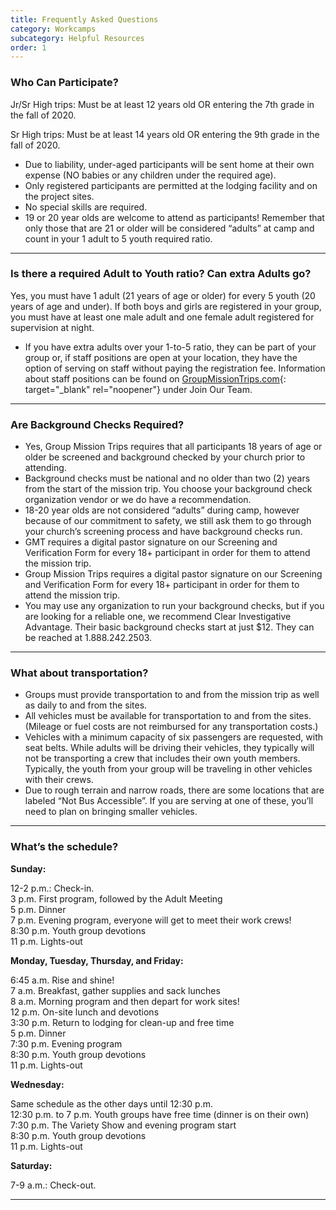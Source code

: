 ```yaml
---
title: Frequently Asked Questions
category: Workcamps
subcategory: Helpful Resources
order: 1
---
```


### Who Can Participate?

Jr/Sr High trips: Must be at least 12 years old OR entering the 7th grade in the fall of 2020.

Sr High trips: Must be at least 14 years old OR entering the 9th grade in the fall of 2020.

* Due to liability, under-aged participants will be sent home at their own expense (NO babies or any children under the required age).
* Only registered participants are permitted at the lodging facility and on the project sites.
* No special skills are required.
* 19 or 20 year olds are welcome to attend as participants\! Remember that only those that are 21 or older will be considered “adults” at camp and count in your 1 adult to 5 youth required ratio.

---

### Is there a required Adult to Youth ratio? Can extra Adults go?&nbsp;

Yes, you must have 1 adult (21 years of age or older) for every 5 youth (20 years of age and under). If both boys and girls are registered in your group, you must have at least one male adult and one female adult registered for supervision at night.&nbsp;

* If you have extra adults over your 1-to-5 ratio, they can be part of your group or, if staff positions are open at your location, they have the option of serving on staff without paying the registration fee. Information about staff positions can be found on [GroupMissionTrips.com](https://GroupMissionTrips.com){: target="_blank" rel="noopener"} under Join Our Team.&nbsp;

---

### Are Background Checks Required?

* Yes, Group Mission Trips requires that all participants 18 years of age or older be screened and background checked by your church prior to attending.&nbsp;
* Background checks must be national and no older than two (2) years from the start of the mission trip. You choose your background check organization vendor or we do have a recommendation.&nbsp;
* 18-20 year olds are not considered “adults” during camp, however because of our commitment to safety, we still ask them to go through your church’s screening process and have background checks run.&nbsp;
* GMT requires a digital pastor signature on our Screening and Verification Form for every 18+ participant in order for them to attend the mission trip.&nbsp;
* Group Mission Trips requires a digital pastor signature on our Screening and Verification Form for every 18+ participant in order for them to attend the mission trip.&nbsp;
* You may use any organization to run your background checks, but if you are looking for a reliable one, we recommend Clear Investigative Advantage. Their basic background checks start at just $12. They can be reached at 1.888.242.2503.&nbsp;

---

### What about transportation?

* Groups must provide transportation to and from the mission trip as well as daily to and from the sites.&nbsp;
* All vehicles must be available for transportation to and from the sites. (Mileage or fuel costs are not reimbursed for any transportation costs.)&nbsp;
* Vehicles with a minimum capacity of six passengers are requested, with seat belts. While adults will be driving their vehicles, they typically will not be transporting a crew that includes their own youth members. Typically, the youth from your group will be traveling in other vehicles with their crews.&nbsp;
* Due to rough terrain and narrow roads, there are some locations that are labeled “Not Bus Accessible”. If you are serving at one of these, you’ll need to plan on bringing smaller vehicles.&nbsp;

---

### What’s the schedule?

**Sunday:&nbsp;**

12-2 p.m.: Check-in.&nbsp;<br>3 p.m. First program, followed by the Adult Meeting&nbsp;<br>5 p.m. Dinner&nbsp;<br>7 p.m. Evening program, everyone will get to meet their work crews\!&nbsp;<br>8:30 p.m. Youth group devotions&nbsp;<br>11 p.m. Lights-out&nbsp;

**Monday, Tuesday, Thursday, and Friday:&nbsp;**

6:45 a.m. Rise and shine\!&nbsp;<br>7 a.m. Breakfast, gather supplies and sack lunches&nbsp;<br>8 a.m. Morning program and then depart for work sites\!&nbsp;<br>12 p.m. On-site lunch and devotions&nbsp;<br>3:30 p.m. Return to lodging for clean-up and free time&nbsp;<br>5 p.m. Dinner&nbsp;<br>7:30 p.m. Evening program&nbsp;<br>8:30 p.m. Youth group devotions&nbsp;<br>11 p.m. Lights-out&nbsp;

**Wednesday:&nbsp;**

Same schedule as the other days until 12:30 p.m.&nbsp;<br>12:30 p.m. to 7 p.m. Youth groups have free time (dinner is on their own)&nbsp;<br>7:30 p.m. The Variety Show and evening program start&nbsp;<br>8:30 p.m. Youth group devotions&nbsp;<br>11 p.m. Lights-out&nbsp;

**Saturday:&nbsp;**

7-9 a.m.: Check-out.&nbsp;

---

&nbsp;
